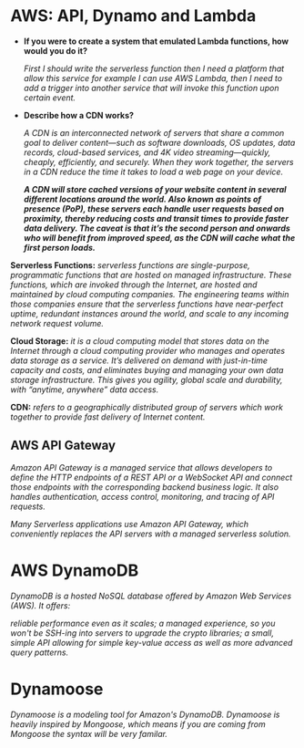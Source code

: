 # AWS: API, Dynamo and Lambda



- **If you were to create a system that emulated Lambda functions, how would you do it?** 

  *First I should write the serverless function then I need a platform that allow this service for example I can use AWS Lambda, then I need to add a trigger into another service that will invoke this function upon certain event.*

- **Describe how a CDN works?** 

    *A CDN is an interconnected network of servers that share a common goal to deliver content—such as software downloads, OS updates, data records, cloud-based services, and 4K video streaming—quickly, cheaply, efficiently, and securely. When they work together, the servers in a CDN reduce the time it takes to load a web page on your device.*

    ***A CDN will store cached versions of your website content in several different locations around the world. Also known as points of presence (PoP), these servers each handle user requests based on proximity, thereby reducing costs and transit times to provide faster data delivery. The caveat is that it’s the second person and onwards who   will benefit from improved speed, as the CDN will cache what the first person loads.***


**Serverless Functions:** *serverless functions are single-purpose, programmatic functions that are hosted on managed infrastructure. These functions, which are invoked through the Internet, are hosted and maintained by cloud computing companies. The engineering teams within those companies ensure that the serverless functions have near-perfect uptime, redundant instances around the world, and scale to any incoming network request volume.*



**Cloud Storage:** *it is a cloud computing model that stores data on the Internet through a cloud computing provider who manages and operates data storage as a service. It’s delivered on demand with just-in-time capacity and costs, and eliminates buying and managing your own data storage infrastructure. This gives you agility, global scale and durability, with “anytime, anywhere” data access.*


**CDN:** *refers to a geographically distributed group of servers which work together to provide fast delivery of Internet content.*


## AWS API Gateway


*Amazon API Gateway is a managed service that allows developers to define the HTTP endpoints of a REST API or a WebSocket API and connect those endpoints with the corresponding backend business logic. It also handles authentication, access control, monitoring, and tracing of API requests.*

*Many Serverless applications use Amazon API Gateway, which conveniently replaces the API servers with a managed serverless solution.*


# AWS DynamoDB

*DynamoDB is a hosted NoSQL database offered by Amazon Web Services (AWS). It offers:*

*reliable performance even as it scales; a managed experience, so you won't be SSH-ing into servers to upgrade the crypto libraries; a small, simple API allowing for simple key-value access as well as more advanced query patterns.*


# Dynamoose

*Dynamoose is a modeling tool for Amazon's DynamoDB. Dynamoose is heavily inspired by Mongoose, which means if you are coming from Mongoose the syntax will be very familar.*
